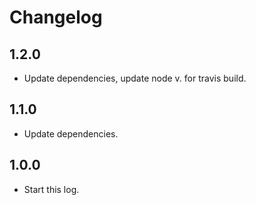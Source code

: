 # Changelog

## 1.2.0

- Update dependencies, update node v. for travis build.

## 1.1.0

- Update dependencies.

## 1.0.0

- Start this log.
